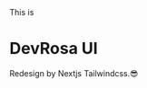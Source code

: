 <div style="display:flex, flex-direction:column, align-items:center, justify-content:center">
  This is <h1>DevRosa UI</h1> Redesign by Nextjs Tailwindcss.😎
</div>
